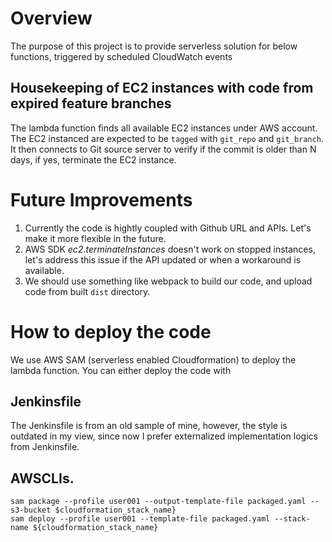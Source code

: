 # Overview
The purpose of this project is to provide serverless solution for below functions, triggered by scheduled CloudWatch events

## Housekeeping of EC2 instances with code from expired feature branches
The lambda function finds all available EC2 instances under AWS account. The EC2 instanced are expected to be `tagged` with `git_repo` and `git_branch`. It then connects to Git source server to verify if the commit is older than N days, if yes, terminate the EC2 instance.

# Future Improvements
1. Currently the code is hightly coupled with Github URL and APIs. Let's make it more flexible in the future.
2. AWS SDK _ec2.terminateInstances_ doesn't work on stopped instances, let's address this issue if the API updated or when a workaround is available.
3. We should use something like webpack to build our code, and upload code from built `dist` directory.


# How to deploy the code
We use AWS SAM (serverless enabled Cloudformation) to deploy the lambda function. 
You can either deploy the code with 

## Jenkinsfile
The Jenkinsfile is from an old sample of mine, however, the style is outdated in my view, since now I prefer externalized implementation logics from Jenkinsfile.

## AWSCLIs.

```
sam package --profile user001 --output-template-file packaged.yaml --s3-bucket $cloudformation_stack_name}
sam deploy --profile user001 --template-file packaged.yaml --stack-name ${cloudformation_stack_name}
```
